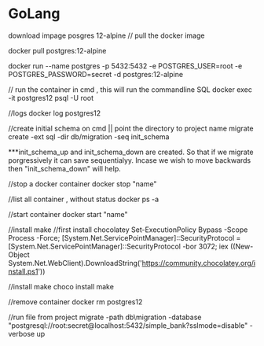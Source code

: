 # GoLang

download impage posgres 12-alpine // pull the docker image 

docker pull postgres:12-alpine

docker run --name postgres -p 5432:5432 -e POSTGRES_USER=root -e POSTGRES_PASSWORD=secret -d postgres:12-alpine

// run the container in cmd , this will run the commandline SQL
docker exec -it postgres12 psql -U root

//logs 
docker log postgres12

//create initial schema on cmd || point the directory to project name
migrate create -ext sql -dir db/migration -seq init_schema

***init_schema_up and init_schema_down are created. So that if we migrate porgressively it can save sequentialyy.
Incase we wish to move backwards then "init_schema_down" will help.

//stop a docker container 
docker stop "name"

//list all container , without status
docker ps -a

//start container
docker start "name"

//install make
//first install chocolatey
Set-ExecutionPolicy Bypass -Scope Process -Force; [System.Net.ServicePointManager]::SecurityProtocol = [System.Net.ServicePointManager]::SecurityProtocol -bor 3072; iex ((New-Object System.Net.WebClient).DownloadString('https://community.chocolatey.org/install.ps1'))

//install make
choco install make 

//remove container
docker rm postgres12

//run file from project
migrate -path db\migration -database "postgresql://root:secret@localhost:5432/simple_bank?sslmode=disable" -verbose up

